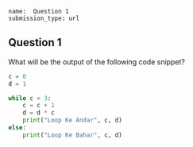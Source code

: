 ```ngMeta
name:  Question 1 
submission_type: url
```
## Question 1

What will be the output of the following code snippet?


```python
c = 0
d = 1

while c < 3:
    c = c + 1
    d = d * c
    print("Loop Ke Andar", c, d)
else:
    print("Loop Ke Bahar", c, d)
 ```

